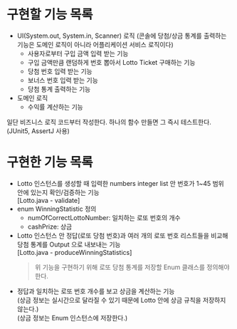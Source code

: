# 구현할 기능 목록
- UI(System.out, System.in, Scanner) 로직
  (콘솔에 당첨/상금 통계를 출력하는 기능은 도메인 로직이 아니라 어플리케이션 서비스 로직이다)
  - 사용자로부터 구입 금액 입력 받는 기능
  - 구입 금액만큼 랜덤하게 번호 뽑아서 Lotto Ticket 구매하는 기능
  - 당첨 번호 입력 받는 기능
  - 보너스 번호 입력 받는 기능
  - 당첨 통계 출력하는 기능
- 도메인 로직
  - 수익률 계산하는 기능


일단 비즈니스 로직 코드부터 작성한다. 하나의 함수 만들면 그 즉시 테스트한다. (JUnit5, AssertJ 사용)

# 구현한 기능 목록
- Lotto 인스턴스를 생성할 때 입력한 numbers integer list 안 번호가 1~45 범위 안에 있는지 확인/검증하는 기능  
  [Lotto.java - validate]
- enum WinningStatistic 정의
  - numOfCorrectLottoNumber: 일치하는 로또 번호의 개수
  - cashPrize: 상금  
- Lotto 인스턴스 안 정답(로또 당첨 번호)과 여러 개의 로또 번호 리스트들을 비교해 당첨 통계를 Output 으로 내보내는 기능  
  [Lotto.java - produceWinningStatistics]
  > 위 기능을 구현하기 위해 로또 당첨 통계를 저장할 Enum 클래스를 정의해야 한다.
- 정답과 일치하는 로또 번호 개수를 보고 상금을 계산하는 기능  
  (상금 정보는 실시간으로 달라질 수 있기 때문에 Lotto 안에 상금 규칙을 저장하지 않는다.)  
  (상금 정보는 Enum 인스턴스에 저장한다.)